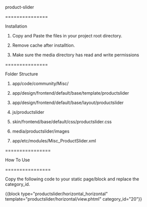 product-slider

===============

Installation

1) Copy and Paste the files in your project root directory.

2) Remove cache after installtion.

3) Make sure the media directory has read and write permissions

===============

Folder Structure

1) app/code/community/Misc/

2) app/design/frontend/default/base/template/productslider

3) app/design/frontend/default/base/layout/productslider

4) js/productslider

5) skin/frontend/base/default/css/productslider.css

6) media/productslider/images

7) app/etc/modules/Misc_ProductSlider.xml


================

How To Use

================

Copy the following code to your static page/block and replace the category_id.

{{block type="productslider/horizontal_horizontal" template="productslider/horizontal/view.phtml" category_id="20"}}
